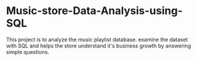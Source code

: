 # Music-store-Data-Analysis-using-SQL
This project is to analyze the music playlist database. examine the dataset with SQL and helps the store understand it's business growth by answering simple questions.
